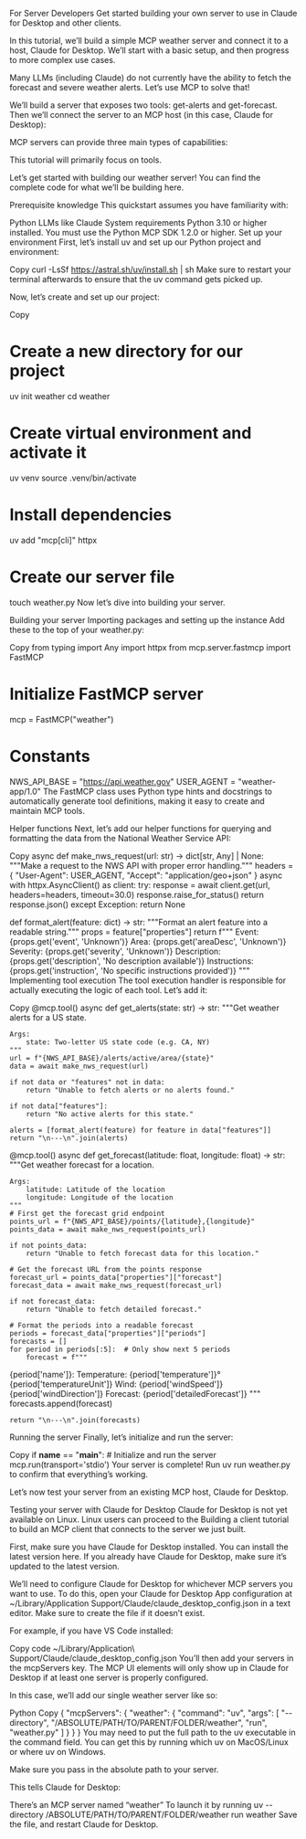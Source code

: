 For Server Developers
Get started building your own server to use in Claude for Desktop and other clients.

In this tutorial, we’ll build a simple MCP weather server and connect it to a host, Claude for Desktop. We’ll start with a basic setup, and then progress to more complex use cases.

Many LLMs (including Claude) do not currently have the ability to fetch the forecast and severe weather alerts. Let’s use MCP to solve that!

We’ll build a server that exposes two tools: get-alerts and get-forecast. Then we’ll connect the server to an MCP host (in this case, Claude for Desktop):



MCP servers can provide three main types of capabilities:

This tutorial will primarily focus on tools.

Let’s get started with building our weather server! You can find the complete code for what we’ll be building here.

Prerequisite knowledge
This quickstart assumes you have familiarity with:

Python
LLMs like Claude
System requirements
Python 3.10 or higher installed.
You must use the Python MCP SDK 1.2.0 or higher.
Set up your environment
First, let’s install uv and set up our Python project and environment:

Copy
curl -LsSf https://astral.sh/uv/install.sh | sh
Make sure to restart your terminal afterwards to ensure that the uv command gets picked up.

Now, let’s create and set up our project:

Copy
# Create a new directory for our project
uv init weather
cd weather

# Create virtual environment and activate it
uv venv
source .venv/bin/activate

# Install dependencies
uv add "mcp[cli]" httpx

# Create our server file
touch weather.py
Now let’s dive into building your server.

Building your server
Importing packages and setting up the instance
Add these to the top of your weather.py:

Copy
from typing import Any
import httpx
from mcp.server.fastmcp import FastMCP

# Initialize FastMCP server
mcp = FastMCP("weather")

# Constants
NWS_API_BASE = "https://api.weather.gov"
USER_AGENT = "weather-app/1.0"
The FastMCP class uses Python type hints and docstrings to automatically generate tool definitions, making it easy to create and maintain MCP tools.

Helper functions
Next, let’s add our helper functions for querying and formatting the data from the National Weather Service API:

Copy
async def make_nws_request(url: str) -> dict[str, Any] | None:
    """Make a request to the NWS API with proper error handling."""
    headers = {
        "User-Agent": USER_AGENT,
        "Accept": "application/geo+json"
    }
    async with httpx.AsyncClient() as client:
        try:
            response = await client.get(url, headers=headers, timeout=30.0)
            response.raise_for_status()
            return response.json()
        except Exception:
            return None

def format_alert(feature: dict) -> str:
    """Format an alert feature into a readable string."""
    props = feature["properties"]
    return f"""
Event: {props.get('event', 'Unknown')}
Area: {props.get('areaDesc', 'Unknown')}
Severity: {props.get('severity', 'Unknown')}
Description: {props.get('description', 'No description available')}
Instructions: {props.get('instruction', 'No specific instructions provided')}
"""
Implementing tool execution
The tool execution handler is responsible for actually executing the logic of each tool. Let’s add it:

Copy
@mcp.tool()
async def get_alerts(state: str) -> str:
    """Get weather alerts for a US state.

    Args:
        state: Two-letter US state code (e.g. CA, NY)
    """
    url = f"{NWS_API_BASE}/alerts/active/area/{state}"
    data = await make_nws_request(url)

    if not data or "features" not in data:
        return "Unable to fetch alerts or no alerts found."

    if not data["features"]:
        return "No active alerts for this state."

    alerts = [format_alert(feature) for feature in data["features"]]
    return "\n---\n".join(alerts)

@mcp.tool()
async def get_forecast(latitude: float, longitude: float) -> str:
    """Get weather forecast for a location.

    Args:
        latitude: Latitude of the location
        longitude: Longitude of the location
    """
    # First get the forecast grid endpoint
    points_url = f"{NWS_API_BASE}/points/{latitude},{longitude}"
    points_data = await make_nws_request(points_url)

    if not points_data:
        return "Unable to fetch forecast data for this location."

    # Get the forecast URL from the points response
    forecast_url = points_data["properties"]["forecast"]
    forecast_data = await make_nws_request(forecast_url)

    if not forecast_data:
        return "Unable to fetch detailed forecast."

    # Format the periods into a readable forecast
    periods = forecast_data["properties"]["periods"]
    forecasts = []
    for period in periods[:5]:  # Only show next 5 periods
        forecast = f"""
{period['name']}:
Temperature: {period['temperature']}°{period['temperatureUnit']}
Wind: {period['windSpeed']} {period['windDirection']}
Forecast: {period['detailedForecast']}
"""
        forecasts.append(forecast)

    return "\n---\n".join(forecasts)
Running the server
Finally, let’s initialize and run the server:

Copy
if __name__ == "__main__":
    # Initialize and run the server
    mcp.run(transport='stdio')
Your server is complete! Run uv run weather.py to confirm that everything’s working.

Let’s now test your server from an existing MCP host, Claude for Desktop.

Testing your server with Claude for Desktop
Claude for Desktop is not yet available on Linux. Linux users can proceed to the Building a client tutorial to build an MCP client that connects to the server we just built.

First, make sure you have Claude for Desktop installed. You can install the latest version here. If you already have Claude for Desktop, make sure it’s updated to the latest version.

We’ll need to configure Claude for Desktop for whichever MCP servers you want to use. To do this, open your Claude for Desktop App configuration at ~/Library/Application Support/Claude/claude_desktop_config.json in a text editor. Make sure to create the file if it doesn’t exist.

For example, if you have VS Code installed:

Copy
code ~/Library/Application\ Support/Claude/claude_desktop_config.json
You’ll then add your servers in the mcpServers key. The MCP UI elements will only show up in Claude for Desktop if at least one server is properly configured.

In this case, we’ll add our single weather server like so:

Python
Copy
{
    "mcpServers": {
        "weather": {
            "command": "uv",
            "args": [
                "--directory",
                "/ABSOLUTE/PATH/TO/PARENT/FOLDER/weather",
                "run",
                "weather.py"
            ]
        }
    }
}
You may need to put the full path to the uv executable in the command field. You can get this by running which uv on MacOS/Linux or where uv on Windows.

Make sure you pass in the absolute path to your server.

This tells Claude for Desktop:

There’s an MCP server named “weather”
To launch it by running uv --directory /ABSOLUTE/PATH/TO/PARENT/FOLDER/weather run weather
Save the file, and restart Claude for Desktop.

